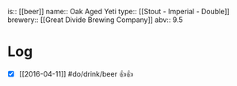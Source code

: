 is:: [[beer]]
name:: Oak Aged Yeti
type:: [[Stout - Imperial - Double]]
brewery:: [[Great Divide Brewing Company]]
abv:: 9.5

# Log
- [x] [[2016-04-11]] #do/drink/beer 👍👍
